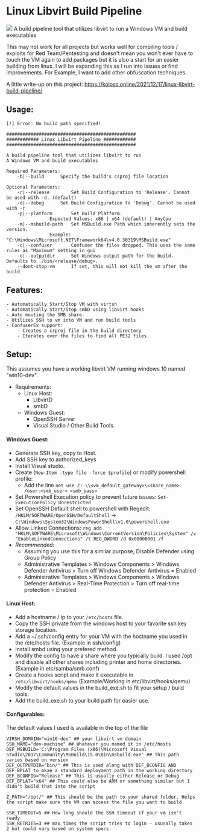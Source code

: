 # Linux Libvirt Build Pipeline
![](https://koloss.online/wp-content/uploads/2021/12/LinuxLibvirtPipelineDiagram.png)
A build pipeline tool that utilizes libvirt to run a Windows VM and build executables

This may not work for all projects but works well for compiling tools / exploits for Red Team/Pentesting and doesn't mean you won't ever have to touch the VM again to add packages but it is also a start for an easier building from linux. I will be expanding this as I run into issues or find improvements. For Example, I want to add other obfuscation techniques.

A little write-up on this project: https://koloss.online/2021/12/17/linux-libvirt-build-pipeline/

## Usage:
```
[!] Error: No build path specified!

################################################
############ Linux Libvirt Pipeline ############
################################################

A build pipeline tool that utilizes libvirt to run
A Windows VM and build executables

Required Parameters: 
	-b|--build		Specify the build's csproj file location

Optional Parameters: 
	-r|--release		Set Build Configuration to 'Release'. Cannot be used with -d. (default)
	-d|--debug		Set Build Configuration to 'Debug'. Cannot be used with -r
	-p|--platform		Set Build Platform.
				Expected Values: x86 | x64 (default) | AnyCpu
	-m|--msbuild-path	Set MSBuild.exe Path which inherently sets the version.
				Example: "C:\Windows\Microsoft.NET\Framework64\v4.0.30319\MSBuild.exe"
	-c|--confuser		Confuser the files dropped. This uses the same rules as "Maximum" setting in gui
	-o|--outputdir		Set Windows output path for the build. Defaults to ./bin/<release/debug>.
	--dont-stop-vm		If set, this will not kill the vm after the build
```

## Features:
	- Automatically Start/Stop VM with virtsh
	- Automatically Start/Stop smbD using libvirt hooks
	- Auto mouting the SMB share.
	- Utilizes SSH to vm into VM and run build tools
	- ConfuserEx support:
		- Creates a crproj file in the build directory
		- Iterates over the files to find all PE32 files.


## Setup:
This assumes you have a working libvirt VM running windows 10 named "win10-dev". 

 - Requirements:
	- Linux Host:
		- LibvirtD
		- smbD
	- Windows Guest:
		- OpenSSH Server
		- Visual Studio / Other Build Tools.

#### Windows Guest:
 - Generate SSH key, copy to Host.
 - Add SSH key to authorized_keys
 - Install Visual studio.
 - Create (```New-Item -type file -force $profile```) or modify powershell profile:
 	- Add the line  ```net use Z: \\<vm_default_gateway>\<share_name> /user:<smb_user> <smb_pass>```
 - Set Powershell Execution policy to prevent future issues: ```Set-ExecutionPolicy Unrestricted```
 - Set OpenSSH Default shell to powershell with Regedit: ```/HKLM/SOFTWARE/OpenSSH/DefaultShell``` -> ```C:\Windows\System32\WindowsPowerShell\v1.0\powershell.exe```
 - Allow Linked Connections: ```reg add "HKLM\SOFTWARE\Microsoft\Windows\CurrentVersion\Policies\System" /v "EnableLinkedConnections" /t REG_DWORD /d 0x00000001 /f```
 - *Recommended:*
 	- Assuming you use this for a similar purpose, Disable Defender using Group Policy
 	- Administrative Templates > Windows Components > Windows Defender Antivirus > Turn off Windows Defender Antivirus = Enabled
 	- Administrative Templates > Windows Components > Windows Defender Antivirus > Real-Time Protection > Turn off real-time protection = Enabled

#### Linux Host:
 - Add a hostname / ip to your ```/etc/hosts``` file.
 - Copy the SSH private from the windows host to your favorite ssh key storage location.
 - Add a ~/.ssh/config entry for your VM with the hostname you used in the /etc/hosts file. (Example in ssh/config)
 - Install smbd using your prefered method.
 - Modify the config to have a share where you typically build. I used /opt and disable all other shares including printer and home directories. (Example in etc/samba/smb.conf)
 - Create a hooks script and make it executable in ```/etc/libvirt/hooks/qemu``` (Example/Working in etc/libvirt/hooks/qemu)
 - Modify the default values in the build_exe.sh to fit your setup / build tools.
 - Add the build_exe.sh to your build path for easier use.

#### Configurables:
The default values I used is available in the top of the file
```
VIRSH_DOMAIN="win10-dev" ## your libvirt vm domain
SSH_NAME="dev-machine" ## Whatever you named it in /etc/hosts
DEF_MSBUILD='C:\Program Files (x86)\Microsoft Visual Studio\2017\Community\MSBuild\15.0\Bin\msbuild.exe' ## This path varies based on version
DEF_OUTPUTDIR="bin/" ## This is used along with DEF_BCONFIG AND DEF_BPLAT to mkae a standard deployment path in the working directory
DEF_BCONFIG="Release" ## This is usually either Release or Debug
DEF_BPLAT="x64" ## This could also be ARM or something similar but I didn't build that into the script

Z_PATH="/opt/" ## This should be the path to your shared folder. Helps the script make sure the VM can access the file you want to build.

SSH_TIMEOUT=5 ## How long should the SSH timeout if your vm isn't ready
SSH_RETRIES=3 ## max times the script tries to login - ususally takes 2 but could vary based on system specs.
```
